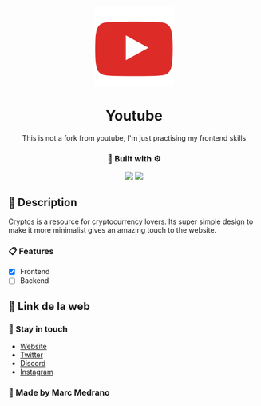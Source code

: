 <p align="center">
  <a href="https://elmarcz.github.io/Cryptos/" target="blank"><img src="Src/Logo.png" width="160" alt="Dot Logo" /></a>
  <h1 align="center" href="https://elmarcz.github.io/Cryptos/">Youtube</h1>
</p>
<p align="center">This is not a fork from youtube, I'm just practising my frontend skills</p>
<h3 align="center">🔨 Built with ⚙️</h3>
<p align="center">
   <img src='https://raw.githubusercontent.com/sammwyy/sammwyy/master/skills/html.png' height='50px'/>
   <img src='https://raw.githubusercontent.com/sammwyy/sammwyy/master/skills/css.png' height='50px'/>
   
</p>


## 📝 Description

[Cryptos](https://elmarcz.github.io/Cryptos/) is a resource for cryptocurrency lovers. Its super simple design to make it more minimalist gives an amazing touch to the website.

### 📋 Features

- [x] Frontend
- [ ] Backend

## 📱 Link de la web

### 👤 Stay in touch
- [Website](https://elmarcz.github.io/portfolio/)
- [Twitter](https://twitter.com/MarcMedrano15)
- [Discord](https://discord.com/invite/zPSYDGVXxx)
- [Instagram](https://www.instagram.com/marcmedranoz/)

### 🔅 Made by Marc Medrano 
